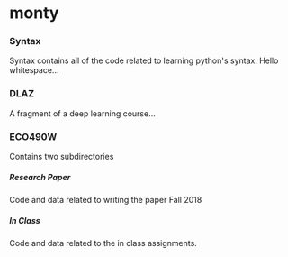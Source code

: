 # monty

### Syntax

Syntax contains all of the code related to learning python's syntax. Hello whitespace...

### DLAZ

A fragment of a deep learning course...

### ECO490W

Contains two subdirectories

##### Research Paper

Code and data related to writing the paper Fall 2018

##### In Class

Code and data related to the in class assignments.



